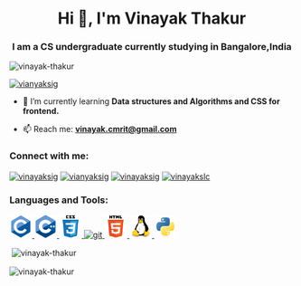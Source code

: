 <h1 align="center">Hi 👋, I'm Vinayak Thakur</h1>
<h3 align="center">I am a CS undergraduate currently studying in Bangalore,India</h3>

<p align="left"> <img src="https://komarev.com/ghpvc/?username=vinayak-thakur&label=Profile%20views&color=0e75b6&style=flat" alt="vinayak-thakur" /> </p>

<p align="left"> <a href="https://twitter.com/vianyaksig" target="blank"><img src="https://img.shields.io/twitter/follow/vianyaksig?logo=twitter&style=for-the-badge" alt="vianyaksig" /></a> </p>

- 🌱 I’m currently learning **Data structures and Algorithms and CSS for frontend.**

- 📫 Reach me: **vinayak.cmrit@gmail.com**

<h3 align="left">Connect with me:</h3>
<p align="left">
<a href="https://codepen.io/vinayaksig" target="blank"><img align="center" src="https://raw.githubusercontent.com/rahuldkjain/github-profile-readme-generator/master/src/images/icons/Social/codepen.svg" alt="vinayaksig" height="30" width="40" /></a>
<a href="https://twitter.com/vinayaksig" target="blank"><img align="center" src="https://raw.githubusercontent.com/rahuldkjain/github-profile-readme-generator/master/src/images/icons/Social/twitter.svg" alt="vianyaksig" height="30" width="40" /></a>
<a href="https://instagram.com/vinayaksig" target="blank"><img align="center" src="https://raw.githubusercontent.com/rahuldkjain/github-profile-readme-generator/master/src/images/icons/Social/instagram.svg" alt="vinayaksig" height="30" width="40" /></a>
<a href="https://www.leetcode.com/vinayakslc" target="blank"><img align="center" src="https://raw.githubusercontent.com/rahuldkjain/github-profile-readme-generator/master/src/images/icons/Social/leet-code.svg" alt="vinayakslc" height="30" width="40" /></a>
</p>

<h3 align="left">Languages and Tools:</h3>
<p align="left"> <a href="https://www.cprogramming.com/" target="_blank" rel="noreferrer"> <img src="https://raw.githubusercontent.com/devicons/devicon/master/icons/c/c-original.svg" alt="c" width="40" height="40"/> </a> <a href="https://www.w3schools.com/cpp/" target="_blank" rel="noreferrer"> <img src="https://raw.githubusercontent.com/devicons/devicon/master/icons/cplusplus/cplusplus-original.svg" alt="cplusplus" width="40" height="40"/> </a> <a href="https://www.w3schools.com/css/" target="_blank" rel="noreferrer"> <img src="https://raw.githubusercontent.com/devicons/devicon/master/icons/css3/css3-original-wordmark.svg" alt="css3" width="40" height="40"/> </a> <a href="https://git-scm.com/" target="_blank" rel="noreferrer"> <img src="https://www.vectorlogo.zone/logos/git-scm/git-scm-icon.svg" alt="git" width="40" height="40"/> </a> <a href="https://www.w3.org/html/" target="_blank" rel="noreferrer"> <img src="https://raw.githubusercontent.com/devicons/devicon/master/icons/html5/html5-original-wordmark.svg" alt="html5" width="40" height="40"/> </a> <a href="https://www.linux.org/" target="_blank" rel="noreferrer"> <img src="https://raw.githubusercontent.com/devicons/devicon/master/icons/linux/linux-original.svg" alt="linux" width="40" height="40"/> </a> <a href="https://www.python.org" target="_blank" rel="noreferrer"> <img src="https://raw.githubusercontent.com/devicons/devicon/master/icons/python/python-original.svg" alt="python" width="40" height="40"/> </a> </p>

<p>&nbsp;<img align="center" src="https://github-readme-stats.vercel.app/api?username=vinayak-thakur&show_icons=true&locale=en" alt="vinayak-thakur" /></p>

<p><img align="center" src="https://github-readme-streak-stats.herokuapp.com/?user=vinayak-thakur&" alt="vinayak-thakur" /></p>
